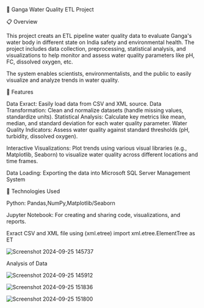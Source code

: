 🌊 Ganga Water Quality ETL Project

📋 Overview

This project creats an ETL pipeline water quality data to evaluate Ganga's water body in different state on India safety and environmental health. The project includes data collection, preprocessing, statistical analysis, and visualizations to help monitor and assess water quality parameters like pH, FC, dissolved oxygen, etc.

The system enables scientists, environmentalists, and the public to easily visualize and analyze trends in water quality.

🧪 Features

Data Exract: Easily load data from CSV and XML source.
Data Transformation: Clean and normalize datasets (handle missing values, standardize units).
Statistical Analysis: Calculate key metrics like mean, median, and standard deviation for each water quality parameter.
Water Quality Indicators: Assess water quality against standard thresholds (pH, turbidity, dissolved oxygen).

Interactive Visualizations: Plot trends using various visual libraries (e.g., Matplotlib, Seaborn) to visualize water quality across different locations and time frames.

Data Loading: Exporting the data into Microsoft SQL Server Management System

🚀 Technologies Used

Python: Pandas,NumPy,Matplotlib/Seaborn

Jupyter Notebook: For creating and sharing code, visualizations, and reports.

Exract CSV and XML file using (xml.etree)
import xml.etree.ElementTree as ET

![Screenshot 2024-09-25 145737](https://github.com/user-attachments/assets/10f8f737-5b1b-4f81-b723-5fe5fb73fc31)

Analysis of Data




![Screenshot 2024-09-25 145912](https://github.com/user-attachments/assets/766035c9-b949-417c-8dba-66fbdb6d1884)

![Screenshot 2024-09-25 151836](https://github.com/user-attachments/assets/b16bd973-b538-4287-97d3-a659b19b5879)

![Screenshot 2024-09-25 151800](https://github.com/user-attachments/assets/6596ef8c-0802-48ab-a2e4-080ceb5923e3)
